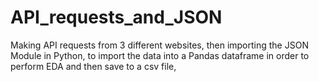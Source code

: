 # API_requests_and_JSON
Making API requests from 3 different websites, then importing the JSON Module in Python, to import the data into a Pandas dataframe in order to perform EDA and then save to a csv file, 
